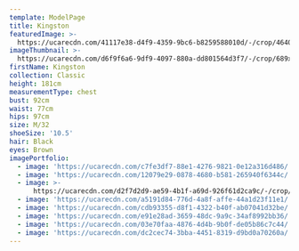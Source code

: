 ```yaml
---
template: ModelPage
title: Kingston
featuredImage: >-
  https://ucarecdn.com/41117e38-d4f9-4359-9bc6-b8259588010d/-/crop/4640x3348/0,509/-/preview/
imageThumbnail: >-
  https://ucarecdn.com/d6f9f6a6-9df9-4097-880a-dd801564d3f7/-/crop/689x865/270,9/-/preview/
firstName: Kingston
collection: Classic
height: 181cm
measurementType: chest
bust: 92cm
waist: 77cm
hips: 97cm
size: M/32
shoeSize: '10.5'
hair: Black
eyes: Brown
imagePortfolio:
  - image: 'https://ucarecdn.com/c7fe3df7-88e1-4276-9821-0e12a316d486/'
  - image: 'https://ucarecdn.com/12079e29-0878-4680-b581-265940f6344c/'
  - image: >-
      https://ucarecdn.com/d2f7d2d9-ae59-4b1f-a69d-926f61d2ca9c/-/crop/1284x1584/0,343/-/preview/
  - image: 'https://ucarecdn.com/a5191d84-776d-4a8f-affe-44a1d23f11e1/'
  - image: 'https://ucarecdn.com/cdb93355-d8f1-4322-b40f-ab07041d32be/'
  - image: 'https://ucarecdn.com/e91e28ad-3659-48dc-9a9c-34af8992bb36/'
  - image: 'https://ucarecdn.com/03e70faa-4876-4d4b-9b0f-de05b86c7c44/'
  - image: 'https://ucarecdn.com/dc2cec74-3bba-4451-8319-d9bd0a70260a/'
---
```


